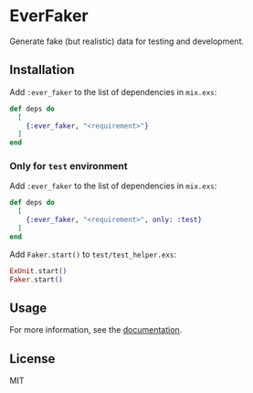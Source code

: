 # EverFaker

Generate fake (but realistic) data for testing and development.

## Installation

Add `:ever_faker` to the list of dependencies in `mix.exs`:

```elixir
def deps do
  [
    {:ever_faker, "<requirement>"}
  ]
end
```

### Only for `test` environment

Add `:ever_faker` to the list of dependencies in `mix.exs`:

```elixir
def deps do
  [
    {:ever_faker, "<requirement>", only: :test}
  ]
end
```

Add `Faker.start()` to `test/test_helper.exs`:

```elixir
ExUnit.start()
Faker.start()
```

## Usage

For more information, see the [documentation](https://hexdocs.pm/ever_faker).

## License

MIT
